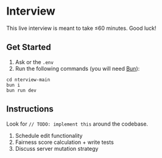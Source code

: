 # Interview

This live interview is meant to take ≤60 minutes. Good luck!

## Get Started

1. Ask or the `.env`
2. Run the following commands (you will need [Bun](https://bun.sh)):

```
cd nterview-main
bun i
bun run dev
```

## Instructions

Look for `// TODO: implement this` around the codebase.

1. Schedule edit functionality
2. Fairness score calculation + write tests
3. Discuss server mutation strategy
